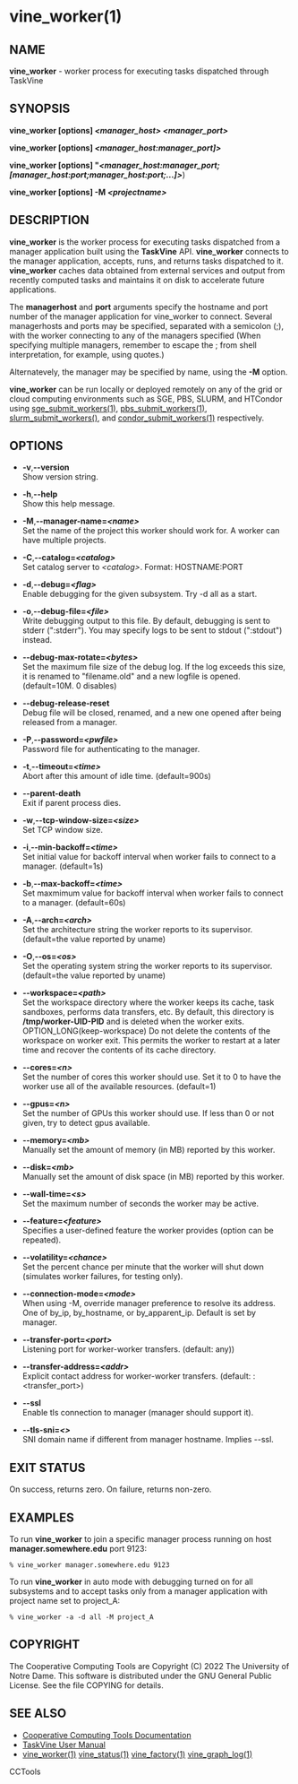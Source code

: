 






















# vine_worker(1)

## NAME
**vine_worker** - worker process for executing tasks
dispatched through TaskVine

## SYNOPSIS
**vine_worker [options] _&lt;manager_host&gt;_ _&lt;manager_port&gt;_**

**vine_worker [options] _&lt;manager_host:manager_port]&gt;_**

**vine_worker [options] "_&lt;manager_host:manager_port;[manager_host:port;manager_host:port;...]&gt;_**)

**vine_worker [options] -M _&lt;projectname&gt;_**

## DESCRIPTION

**vine_worker** is the worker process for executing tasks dispatched
from a manager application built using the **TaskVine** API. **vine_worker**
connects to the manager application, accepts, runs, and returns tasks dispatched to it.
**vine_worker** caches data obtained from external services and output from recently
computed tasks and maintains it on disk to accelerate future applications.



The **managerhost** and **port** arguments specify the hostname and port
number of the manager application for vine_worker to connect. Several
managerhosts and ports may be specified, separated with a semicolon (;), with the
worker connecting to any of the managers specified (When specifying multiple
managers, remember to escape the ; from shell interpretation, for example, using
quotes.)

Alternatevely, the manager may be specified by name, using the **-M** option.



**vine_worker** can be run locally or deployed remotely on any of the
grid or cloud computing environments such as SGE, PBS, SLURM, and HTCondor using
[sge_submit_workers(1)](sge_submit_workers.md), [pbs_submit_workers(1)](pbs_submit_workers.md), [slurm_submit_workers()](slurm_submit_workers.md), and [condor_submit_workers(1)](condor_submit_workers.md) respectively.

## OPTIONS

- **-v**,**--version**<br />Show version string.
- **-h**,**--help**<br />Show this help message.
- **-M**,**--manager-name=_&lt;name&gt;_**<br />Set the name of the project this worker should work for.  A worker can have multiple projects.
- **-C**,**--catalog=_&lt;catalog&gt;_**<br />Set catalog server to _&lt;catalog&gt;_. Format: HOSTNAME:PORT
- **-d**,**--debug=_&lt;flag&gt;_**<br />Enable debugging for the given subsystem. Try -d all as a start.
- **-o**,**--debug-file=_&lt;file&gt;_**<br />Write debugging output to this file. By default, debugging is sent to stderr (":stderr"). You may specify logs to be sent to stdout (":stdout") instead.
- **--debug-max-rotate=_&lt;bytes&gt;_**<br />Set the maximum file size of the debug log.  If the log exceeds this size, it is renamed to "filename.old" and a new logfile is opened.  (default=10M. 0 disables)
- **--debug-release-reset**<br />Debug file will be closed, renamed, and a new one opened after being released from a manager.
- **-P**,**--password=_&lt;pwfile&gt;_**<br />Password file for authenticating to the manager.
- **-t**,**--timeout=_&lt;time&gt;_**<br />Abort after this amount of idle time. (default=900s)
- **--parent-death**<br />Exit if parent process dies.
- **-w**,**--tcp-window-size=_&lt;size&gt;_**<br />Set TCP window size.
- **-i**,**--min-backoff=_&lt;time&gt;_**<br />Set initial value for backoff interval when worker fails to connect to a manager. (default=1s)
- **-b**,**--max-backoff=_&lt;time&gt;_**<br />Set maxmimum value for backoff interval when worker fails to connect to a manager. (default=60s)
- **-A**,**--arch=_&lt;arch&gt;_**<br />Set the architecture string the worker reports to its supervisor. (default=the value reported by uname)
- **-O**,**--os=_&lt;os&gt;_**<br />Set the operating system string the worker reports to its supervisor. (default=the value reported by uname)
- **--workspace=_&lt;path&gt;_**<br /> Set the workspace directory where the worker keeps its cache, task sandboxes, performs data transfers, etc.  By default, this directory is **/tmp/worker-UID-PID** and is deleted when the worker exits.
OPTION_LONG(keep-workspace) Do not delete the contents of the workspace on worker exit.  This permits the worker to restart at a later time and recover the contents of its cache directory.
- **--cores=_&lt;n&gt;_**<br />Set the number of cores this worker should use.  Set it to 0 to have the worker use all of the available resources. (default=1)
- **--gpus=_&lt;n&gt;_**<br />Set the number of GPUs this worker should use. If less than 0 or not given, try to detect gpus available.
- **--memory=_&lt;mb&gt;_**<br />Manually set the amount of memory (in MB) reported by this worker.
- **--disk=_&lt;mb&gt;_**<br />Manually set the amount of disk space (in MB) reported by this worker.
- **--wall-time=_&lt;s&gt;_**<br />Set the maximum number of seconds the worker may be active.
- **--feature=_&lt;feature&gt;_**<br />Specifies a user-defined feature the worker provides (option can be repeated).
- **--volatility=_&lt;chance&gt;_**<br />Set the percent chance per minute that the worker will shut down (simulates worker failures, for testing only).
- **--connection-mode=_&lt;mode&gt;_**<br />When using -M, override manager preference to resolve its address. One of by_ip, by_hostname, or by_apparent_ip. Default is set by manager.
- **--transfer-port=_&lt;port&gt;_**<br /> Listening port for worker-worker transfers.  (default: any))
- **--transfer-address=_&lt;addr&gt;_**<br /> Explicit contact address for worker-worker transfers. (default: :<transfer_port>)

- **--ssl**<br />Enable tls connection to manager (manager should support it).
- **--tls-sni=_&lt;&gt;_**<br />SNI domain name if different from manager hostname. Implies --ssl.



## EXIT STATUS
On success, returns zero.  On failure, returns non-zero.

## EXAMPLES

To run **vine_worker** to join a specific manager process running on host **manager.somewhere.edu** port 9123:
```
% vine_worker manager.somewhere.edu 9123
```

To run **vine_worker** in auto mode with debugging turned on for all subsystems and
to accept tasks only from a manager application with project name set to project_A:
```
% vine_worker -a -d all -M project_A
```

## COPYRIGHT

The Cooperative Computing Tools are Copyright (C) 2022 The University of Notre Dame.  This software is distributed under the GNU General Public License.  See the file COPYING for details.

## SEE ALSO


- [Cooperative Computing Tools Documentation]("../index.html")
- [TaskVine User Manual]("../taskvine.html")
- [vine_worker(1)](vine_worker.md) [vine_status(1)](vine_status.md) [vine_factory(1)](vine_factory.md) [vine_graph_log(1)](vine_graph_log.md) 


CCTools
